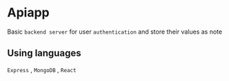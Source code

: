 # Apiapp
Basic `backend server` for user `authentication` and store their values as note
## Using languages
`Express` , `MongoDB` , `React`
